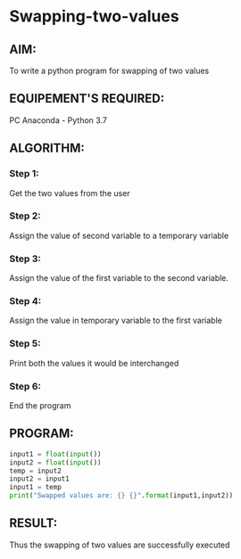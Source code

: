 # Swapping-two-values
## AIM:
To write a python program for swapping of two values
## EQUIPEMENT'S REQUIRED: 
PC
Anaconda - Python 3.7
## ALGORITHM: 
### Step 1:
Get the two values from the user
### Step 2: 
Assign the value of second variable to a temporary variable 
### Step 3: 
Assign the value of the first variable to the second variable.
### Step 4:  
Assign the value in temporary variable to the first variable
### Step 5: 
Print both the values it would be interchanged
### Step 6: 
End the program
## PROGRAM:
```python
input1 = float(input())
input2 = float(input())
temp = input2
input2 = input1
input1 = temp
print("Swapped values are: {} {}".format(input1,input2))
```


## RESULT:
Thus the swapping of two values are successfully executed



